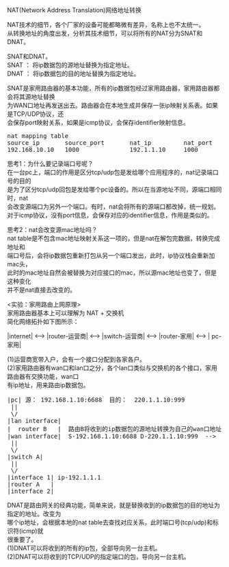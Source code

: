 NAT(Network Address Translation)网络地址转换  

NAT技术的细节，各个厂家的设备可能都略微有差异，名称上也不太统一。  
从转换地址的角度出发，分析其技术细节，可以将所有的NAT分为SNAT和DNAT。  

SNAT和DNAT。  
SNAT ： 将ip数据包的源地址替换为指定地址。  
DNAT ： 将ip数据包的目的地址替换为指定地址。  
  
SNAT是家用路由器的基本功能，所有的ip数据包经过家用路由器，家用路由器都会将其源地址替换  
为WAN口地址再发送出去。路由器会在本地生成并保存一张ip映射关系表。如果是TCP/UDP协议，还  
会保存port映射关系，如果是icmp协议，会保存identifier映射信息。  
<pre>
nat mapping table
source_ip       source_port       nat_ip         nat_port
192.168.10.10   1000              192.1.1.10     1000
</pre>

思考1：为什么要记录端口号呢？  
在一台pc上，端口的作用是区分tcp/udp包是发给哪个应用程序的，nat记录端口号的目的  
是为了区分tcp/udp回包是发给哪个pc设备的。所以在当源地址不同，源端口相同时，nat  
会改变源端口为另外一个端口。有时，nat会将所有的源端口都改掉，统一规划。  
对于icmp协议，没有port信息，会保存对应的identifier信息，作用是类似的。  

思考2：nat会改变源mac地址吗？  
nat table是不包含mac地址映射关系这一项的，但是nat在解包完数据，转换完成地址和  
端口号后，会将ip数据包重新打包从另一个端口发出，此时，ip协议栈会重新加mac头，  
此时的mac地址自然会被替换为对应接口的mac，所以源mac地址也变了，但是这种变化  
并不是nat直接去改变的。  


<实验：家用路由上网原理>  
家用路由器基本上可以理解为 NAT + 交换机  
简化网络拓扑如下图所示：  
  
|internet| <--> |router-运营商| <--> |switch-运营商| <--> |router-家用|  <--> | pc-家用|  
  
(1)运营商宽带入户，会有一个接口分配到各家各户。  
(2)家用路由器有wan口和lan口之分，各个lan口类似与交换机的各个接口，家用路由器有交换功能，wan口  
有ip地址，用来路由ip数据包。  
  
<pre>
|pc| 源： 192.168.1.10:6688  目的：  220.1.1.10:999  
 ||  
 \/  
|lan interface|  
|  router B   |  路由B将收到的ip数据包的源地址转换为自己的wan口地址  
|wan interface|  S-192.168.1.10:6688 D-220.1.1.10:999  -->  S-192.1.1.20:9999  D-220.1.1.10:999  
 ||  
 \/  
|switch A|  
 ||  
 \/  
|interface 1| ip-192.1.1.1  
|router A   |  
|interface 2|  
</pre>

DNAT是路由网关的经典功能，简单来说，就是替换收到的ip数据包的目的地址为指定的地址。改变为  
哪个ip地址，会根据本地的nat table去查找对应关系，此时端口号(tcp/udp)和标识符(icmp)就  
很重要了。  
(1)DNAT可以将收到的所有的ip包，全部导向另一台主机。  
(2)DNAT可以将收到的TCP/UDP的指定端口的包，导向另一台主机。
